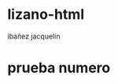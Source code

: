 # lizano-html
ibañez jacquelin 
<!DOCTYPE html>
<html lang="en">
<head>
    <meta charset="UTF-8">
    <meta name="viewport" content="width=device-width, initial-scale=1.0">
    <meta http-equiv="X-UA-Compatible" content="ie=edge">
    <title>prueba</title>
</head>
<body>
        <h1>prueba numero</h1> 
</body>
<script>
//declarar tres objetos de nombre luis paco y hugo cada objeto debe tener tres atributos nombre edad y ciudad 
var amigos=[];
var elena={
    nombre:"elena",
    ciudad:"Quito", 
    edad:14 
}
var hugo={
    nombre:"hugo",
    ciudad:"Guayaquil",
    edad:15   
}
var paco={
    nombre:"paco",
    ciudad:"Cuenca",   
    edad:16
}
var luis={
    nombre:"luis",
    ciudad:"quito",  
    edad:17
}
//Declarar un array vacio de nombre amigos
var amigos=[];
//insertar tres objetivos(hugo,paco,luis)en el array amigos 
amigos.push(hugo.edad, hugo.ciudad, hugo.nombre);
amigos.push(paco.edad, paco.ciudad, paco.nombre);
amigos.push(luis.edad, luis.ciudad, luis.nombre);
amigos.push(Hugo, Paco, Luis);

console.long(amigos.length);
//Crear un objeto de nombre elena (con sus mismos atributos de los objetosinicilaes  no,bre edad ciudad)
var Elena={
    nombre:"Elena", ciudad:"Quito",Edad:"14"
} 
amigos.push(Elena);
var numeroAmigos=(amigos.length);

var saludo=function(edad){
    if(edad%2==0){
        console.long("Saluton kaj bonvenon");
    }else{
        console.long("Hello moto");
    } 
  
}   
//Hacer una función de nombre arriba  que recibe un objeto por parámetro e imprime en consola desde el uno, de manera ascendente hasta el atributo edad del objeto recibido como parámetro.
var b=Hugo.edad
var arriba=function (b){
    if(b===1){
        console,log(1)
    }else{
        arriba(b-1);
        console.log(b)
    }
}
//7Hacer una función de nombre arriba  que recibe un objeto por parámetro e imprime en consola desde el uno, de manera ascendente hasta el atributo edad del objeto recibido como parámetro.
var a=Hugo.edad;
var abajo=function (a){
    if(a===0){
        return 0;
    }else{
        console.log(a)
        return abajo(a-1)
    }
}

//Hacer una función de nombre abajo  que recibe un objeto por parámetro e imprime en consola desde la edad del objeto hasta cero, de manera descendente
var edadTotal =prompt("primer parametro");
         var edadTotal =prompt("segundo parametro");
         var edadTotal =prompt("tercer parametro");
         var edadTotal =prompt("cuarto parametro");
         var edad = function (edad){
            if (edad===1){
                return 0;
            } else {
                console.log=suma(primerparametro+segundoparametro+tercerparametro+cuartoparametro);
                return edad (edad);
            
            } 
        }



</script>
</html>
